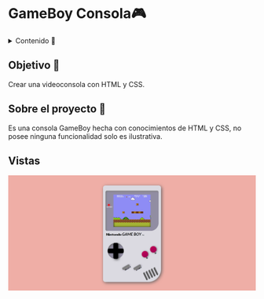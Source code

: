 # GameBoy Consola🎮

<details>
  <summary>Contenido 📝</summary>
  <ol>
    <li><a href="#objetivo-🎯">Objetivo</a></li>
    <li><a href="#sobre-el-proyecto-🔎">Sobre el proyecto</a></li>
    <li><a href="#vistas">Vistas</a></li>
  </ol>
</details>

## Objetivo 🎯

Crear una videoconsola con HTML y CSS.

## Sobre el proyecto 🔎

Es una consola GameBoy hecha con conocimientos de HTML y CSS, no posee ninguna funcionalidad solo es ilustrativa.

## Vistas

<img src="./img/vista.png">
